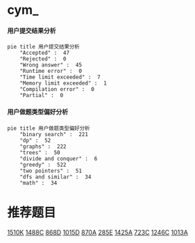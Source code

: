 # cym_

<!-- tabs:start -->



#### **用户提交结果分析**

```mermaid
pie title 用户提交结果分析
    "Accepted" :  47
    "Rejected" :  0
    "Wrong answer" :  45
    "Runtime error" :  0
    "Time limit exceeded" :  7
    "Memory limit exceeded" :  1
    "Compilation error" :  0
    "Partial" :  0
```

#### **用户做题类型偏好分析**

```mermaid
pie title 用户做题类型偏好分析
    "binary search" :  221
    "dp" :  52
    "graphs" :  222
    "trees" :  50
    "divide and conquer" :  6
    "greedy" :  522
    "two pointers" :  51
    "dfs and similar" :  34
    "math" :  34
```



<!-- tabs:end -->
# 推荐题目
[1510K](https://codeforces.com/contest/1510/problem/K)
[1488C](https://codeforces.com/contest/1488/problem/C)
[868D](https://codeforces.com/contest/868/problem/D)
[1015D](https://codeforces.com/contest/1015/problem/D)
[870A](https://codeforces.com/contest/870/problem/A)
[285E](https://codeforces.com/contest/285/problem/E)
[1425A](https://codeforces.com/contest/1425/problem/A)
[723C](https://codeforces.com/contest/723/problem/C)
[1246C](https://codeforces.com/contest/1246/problem/C)
[1013A](https://codeforces.com/contest/1013/problem/A)

